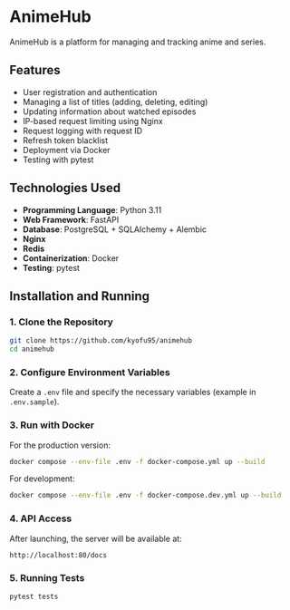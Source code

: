 # AnimeHub

AnimeHub is a platform for managing and tracking anime and series.

## Features
- User registration and authentication
- Managing a list of titles (adding, deleting, editing)
- Updating information about watched episodes
- IP-based request limiting using Nginx
- Request logging with request ID
- Refresh token blacklist
- Deployment via Docker
- Testing with pytest

## Technologies Used
- **Programming Language**: Python 3.11
- **Web Framework**: FastAPI
- **Database**: PostgreSQL + SQLAlchemy + Alembic
- **Nginx**
- **Redis**
- **Containerization**: Docker
- **Testing**: pytest

## Installation and Running

### 1. Clone the Repository
```sh
git clone https://github.com/kyofu95/animehub
cd animehub
```

### 2. Configure Environment Variables
Create a `.env` file and specify the necessary variables (example in `.env.sample`).

### 3. Run with Docker
For the production version:
```sh
docker compose --env-file .env -f docker-compose.yml up --build 
```
For development:
```sh
docker compose --env-file .env -f docker-compose.dev.yml up --build 
```

### 4. API Access
After launching, the server will be available at:
```
http://localhost:80/docs
```

### 5. Running Tests
```sh
pytest tests
```
